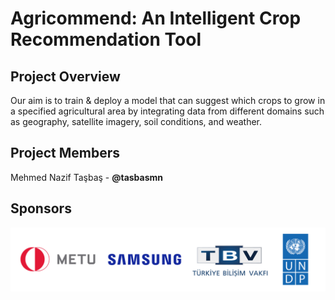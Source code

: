  # Agricommend: An Intelligent Crop Recommendation Tool
 



## Project Overview
Our aim is to train & deploy a model that can suggest which crops to grow in a specified agricultural area by integrating data from different domains such as geography, satellite imagery, soil conditions, and weather.


## Project Members

Mehmed Nazif Taşbaş - **@tasbasmn**




## Sponsors




<img src="https://github.com/TasbasMN/Agricommend---An-Intelligent-Crop-Recommendation-Tool/blob/main/images/banner.png">

